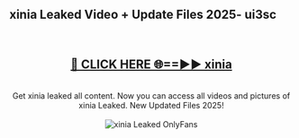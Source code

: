 <h2>xinia Leaked Video + Update Files 2025- ui3sc</h2>
<br>
<div align="center">
<h2><a href="https://libra.edu.pl?xinia" rel="nofollow">🔴 CLICK HERE 🌐==►► xinia</a></h2>
<br>
Get xinia leaked all content. Now you can access all videos and pictures of xinia Leaked. New Updated Files 2025!
<br>
<br>
<a href="https://libra.edu.pl?xinia" rel="nofollow" data-target="animated-image.originalLink"><img src="https://i.ibb.co.com/WyWwxjT/player-gif2.gif" alt="xinia Leaked OnlyFans" style="max-width: 100%; display: inline-block;" data-target="animated-image.originalImage"></a>
</div>
<br>